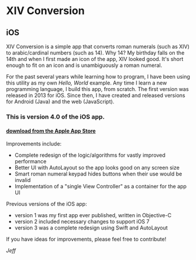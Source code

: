 # XIV Conversion
## iOS

XIV Conversion is a simple app that converts roman numerals (such as XIV) to arabic/cardinal numbers (such as 14).  Why 14?  My birthday falls on the 14th and when I first made an icon of the app, XIV looked good.  It's short enough to fit on an icon and is unambiguously a roman numeral.

For the past several years while learning how to program, I have been using this utility as my own *Hello, World* example.  Any time I learn a new programming language, I build this app, from scratch.  The first version was released in 2013 for iOS.  Since then, I have created and released versions for Android (Java) and the web (JavaScript).

### This is version 4.0 of the iOS app.  
#### [download from the Apple App Store](https://geo.itunes.apple.com/us/app/xiv-conversion/id630153400?mt=8)
Improvements include:
- Complete redesign of the logic/algorithms for vastly improved performance
- Better UI with AutoLayout so the app looks good on any screen size
- Smart roman numeral keypad hides buttons when their use would be invalid
- Implementation of a "single View Controller" as a container for the app UI

Previous versions of the iOS app:
- version 1 was my first app ever published, written in Objective-C
- version 2 included necessary changes to support iOS 7
- version 3 was a complete redesign using Swift and AutoLayout

If you have ideas for improvements, please feel free to contribute!

*Jeff*
